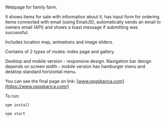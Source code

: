Webpage for family farm.

It shows items for sale with information about it, has input form for ordering items connected with email (using EmailJS), automatically sends an email to owners email (API) and shows a toast message if submitting was successful. 

Includes location map, animations and image sliders. 

Contains of 2 types of routes: index page and gallery. 

Desktop and mobile version - responsive design. Navigation bar design depends on screen width - mobile version has hamburger menu and desktop standard horizontal menu.


You can see the final page on link: [www.opgskarica.com](https://www.opgskarica.com/)

To run:

`npm install`

`npm start`
